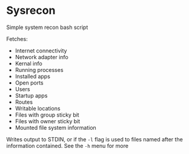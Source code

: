 # Sysrecon
Simple system recon bash script

Fetches:

* Internet connectivity
* Network adapter info
* Kernal info
* Running processes
* Installed apps
* Open ports
* Users
* Startup apps
* Routes
* Writable locations
* Files with group sticky bit
* Files with owner sticky bit
* Mounted file system information

Writes output to STDIN, or if the `-l` flag is used to files named after the information contained.
See the `-h` menu for more 

